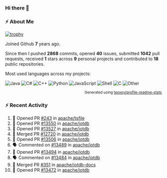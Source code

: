 ### Hi there 👋

### :zap: About Me

[![trophy](https://github-profile-trophy.vercel.app/?username=HTHou&theme=onedark)](https://github.com/ryo-ma/github-profile-trophy)
   
Joined Github **7** years ago.

Since then I pushed **2868** commits, opened **40** issues, submitted **1042** pull requests, received **1** stars across **9** personal projects and contributed to **18** public repositories.

Most used languages across my projects:

![Java](https://img.shields.io/static/v1?style=flat-square&label=%E2%A0%80&color=555&labelColor=%23b07219&message=Java%EF%B8%B189.6%25)
![C#](https://img.shields.io/static/v1?style=flat-square&label=%E2%A0%80&color=555&labelColor=%23178600&message=C%23%EF%B8%B13.9%25)
![C++](https://img.shields.io/static/v1?style=flat-square&label=%E2%A0%80&color=555&labelColor=%23f34b7d&message=C%2B%2B%EF%B8%B12.7%25)
![Python](https://img.shields.io/static/v1?style=flat-square&label=%E2%A0%80&color=555&labelColor=%233572A5&message=Python%EF%B8%B10.7%25)
![JavaScript](https://img.shields.io/static/v1?style=flat-square&label=%E2%A0%80&color=555&labelColor=%23f1e05a&message=JavaScript%EF%B8%B10.5%25)
![Shell](https://img.shields.io/static/v1?style=flat-square&label=%E2%A0%80&color=555&labelColor=%2389e051&message=Shell%EF%B8%B10.4%25)
![C](https://img.shields.io/static/v1?style=flat-square&label=%E2%A0%80&color=555&labelColor=%23555555&message=C%EF%B8%B10.4%25)
![Other](https://img.shields.io/static/v1?style=flat-square&label=%E2%A0%80&color=555&labelColor=%23ededed&message=Other%EF%B8%B11.4%25)

<p align="right"><sub>Generated using <a href="https://github.com/marketplace/actions/profile-readme-stats">teoxoy/profile-readme-stats</a></sub></p>


<!--![](https://github.com/HTHou/HTHou/blob/output/github-contribution-grid-snake.svg)-->

<!--![Haonan Hou's github stats](https://github-readme-stats.vercel.app/api?username=HTHou&count_private=true&show_icons=true&theme=onedark)-->

<!--![Haonan Hou's wakatime stats](https://github-readme-stats.vercel.app/api/wakatime?username=HTHou&layout=compact&theme=onedark)-->

<!--![Top Langs](https://github-readme-stats.vercel.app/api/top-langs/?username=HTHou&theme=onedark&layout=compact)-->

### :zap: Recent Activity
<!--START_SECTION:activity-->
1. 💪 Opened PR [#243](https://github.com/apache/tsfile/pull/243) in [apache/tsfile](https://github.com/apache/tsfile)
2. 💪 Opened PR [#13550](https://github.com/apache/iotdb/pull/13550) in [apache/iotdb](https://github.com/apache/iotdb)
3. 💪 Opened PR [#13527](https://github.com/apache/iotdb/pull/13527) in [apache/iotdb](https://github.com/apache/iotdb)
4. 🎉 Merged PR [#12720](https://github.com/apache/iotdb/pull/12720) in [apache/iotdb](https://github.com/apache/iotdb)
5. 💪 Opened PR [#13506](https://github.com/apache/iotdb/pull/13506) in [apache/iotdb](https://github.com/apache/iotdb)
6. 🗣 Commented on [#13489](https://github.com/apache/iotdb/issues/13489#issuecomment-2347896054) in [apache/iotdb](https://github.com/apache/iotdb)
7. 💪 Opened PR [#13494](https://github.com/apache/iotdb/pull/13494) in [apache/iotdb](https://github.com/apache/iotdb)
8. 🗣 Commented on [#13484](https://github.com/apache/iotdb/issues/13484#issuecomment-2343787450) in [apache/iotdb](https://github.com/apache/iotdb)
9. 🎉 Merged PR [#351](https://github.com/apache/iotdb-docs/pull/351) in [apache/iotdb-docs](https://github.com/apache/iotdb-docs)
10. 💪 Opened PR [#13472](https://github.com/apache/iotdb/pull/13472) in [apache/iotdb](https://github.com/apache/iotdb)
<!--END_SECTION:activity-->

<!--
**HTHou/HTHou** is a ✨ _special_ ✨ repository because its `README.md` (this file) appears on your GitHub profile.

Here are some ideas to get you started:

- 🔭 I’m currently working on ...
- 🌱 I’m currently learning ...
- 👯 I’m looking to collaborate on ...
- 🤔 I’m looking for help with ...
- 💬 Ask me about ...
- 📫 How to reach me: ...
- 😄 Pronouns: ...
- ⚡ Fun fact: ...
-->
